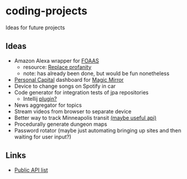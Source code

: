# coding-projects
Ideas for future projects

## Ideas
- Amazon Alexa wrapper for [FOAAS](https://www.foaas.com/)
    - resource: [Replace profanity](https://mashable.com/2018/04/19/amazon-alexa-skill-blueprints-potty-mouth/)
    - note: has already been done, but would be fun nonetheless
- [Personal Capital](https://github.com/haochi/personalcapital) dashboard for [Magic Mirror](https://github.com/MichMich/MagicMirror)
- Device to change songs on Spotify in car
- Code generator for integration tests of jpa repositories
    - Intellij [plugin?](https://www.jetbrains.org/intellij/sdk/docs/basics/getting_started/creating_plugin_project.html)
- News aggregator for topics
- Stream videos from browser to separate device
- Better way to track Minneapolis transit [(maybe useful api)](https://svc.metrotransit.org/nextrip)
- Procedurally generate dungeon maps
- Password rotator (maybe just automating bringing up sites and then waiting for user input?)

## Links
- [Public API list](https://github.com/public-apis/public-apis)
